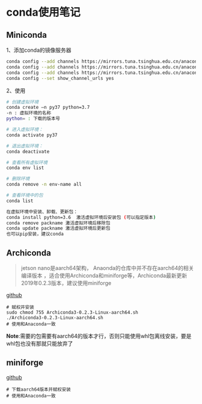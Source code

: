 # conda使用笔记

## Miniconda

1、添加conda的镜像服务器

```sh
conda config --add channels https://mirrors.tuna.tsinghua.edu.cn/anaconda/cloud/msys2/
conda config --add channels https://mirrors.tuna.tsinghua.edu.cn/anaconda/cloud/conda-forge/
conda config --add channels https://mirrors.tuna.tsinghua.edu.cn/anaconda/pkgs/free/
conda config --set show_channel_urls yes
```

2、使用

```sh
# 创建虚拟环境
conda create –n py37 python=3.7
-n : 虚拟环境的名称
python= : 下载的版本号

# 进入虚拟环境：
conda activate py37

# 退出虚拟环境：
conda deactivate

# 查看所有虚拟环境
conda env list

# 删除环境
conda remove -n env-name all

# 查看环境中的包
conda list

在虚拟环境中安装、卸载、更新包：
conda install python=3.6  激活虚拟环境后安装包 (可以指定版本)
conda remove packname 激活虚拟环境后移除包
conda update packname 激活虚拟环境后更新包
也可以pip安装，建议conda
```

## Archiconda

> jetson nano是aarch64架构， Anaonda的仓库中并不存在aarch64的相关编译版本 ，适合使用Archiconda和miniforge等，Archiconda最新更新2019年0.2.3版本，建议使用miniforge

[github](https://github.com/Archiconda/build-tools/releases) 

```docs
# 赋权并安装
sudo chmod 755 Archiconda3-0.2.3-Linux-aarch64.sh
./Archiconda3-0.2.3-Linux-aarch64.sh
# 使用和Anaconda一致
```

**Note**:需要的包需要有aarch64的版本才行，否则只能使用whl包离线安装，要是whl包也没有那就只能放弃了 

##  miniforge 

[github](https://github.com/conda-forge/miniforge)

```docs
# 下载aarch64版本并赋权安装
# 使用和Anaconda一致
```

